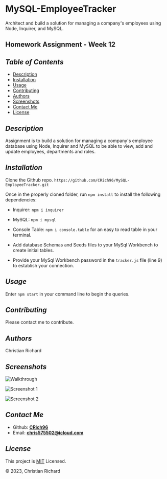 # MySQL-EmployeeTracker
Architect and build a solution for managing a company's employees using Node, Inquirer, and MySQL.
## Homework Assignment - Week 12

## *Table of Contents*
- [Description](#description)
 - [Installation](#installation)
 - [Usage](#usage)
 - [Contributing](#contributing)
 - [Authors](#authors)
 - [Screenshots](#screenshots)
 - [Contact Me](#contact-me)
 - [License](#license)

## *Description* 
Assignment is to build a solution for managing a company's employee database using Node, Inquirer and MySQL to be able to view, add and update employees, departments and roles.

## *Installation* 
Clone the Github repo.
```https://github.com/CRich96/MySQL-EmployeeTracker.git```

Once in the properly cloned folder, run ```npm install``` to install the following dependencies:
 * Inquirer:  ```npm i inquirer```
 * MySQL:  ```npm i mysql``` 
 * Console Table:  ```npm i console.table``` for an easy to read table in your terminal.

 * Add database Schemas and Seeds files to your MySql Workbench to create initial tables.
 * Provide your MySql Workbench password in the ```tracker.js``` file (line 9) to establish your connection.

## *Usage*
 Enter ```npm start``` in your command line to begin the queries. 

## *Contributing* 
 Please contact me to contribute.

## *Authors* 
Christian Richard

## *Screenshots* 
![Walkthrough](https://youtu.be/-tClYoEciMI)

![Screenshot 1](./assets/tss3.png)

![Screenshot 2](./assets/TSS2.png)



## *Contact Me*
 - Github: **[CRich96](https://github.com/CRich96)**
 - Email: **[chris575502@icloud.com](mailto:chris575502@icloud.com)**

## *License* 
This project is [MIT](https://github.com/CRich96/MySQL-EmployeeTracker/blob/main/LICENSE) Licensed.
 
 &copy; 2023, Christian Richard